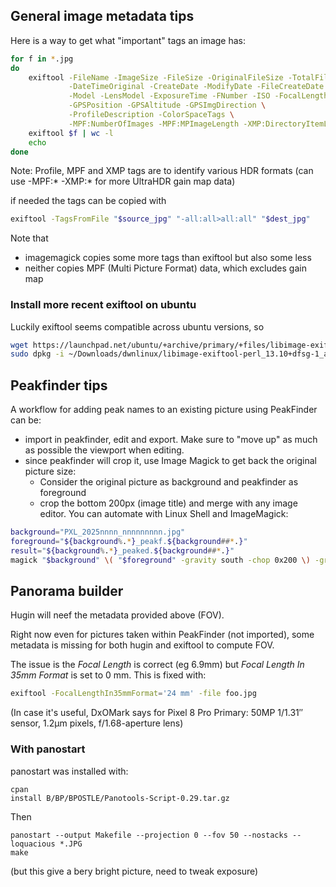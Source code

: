 ## General image metadata tips

Here is a way to get what "important" tags an image has:

```sh
for f in *.jpg
do
    exiftool -FileName -ImageSize -FileSize -OriginalFileSize -TotalFileSize\
             -DateTimeOriginal -CreateDate -ModifyDate -FileCreateDate -FileModifyDate \
             -Model -LensModel -ExposureTime -FNumber -ISO -FocalLength -Aperture -composite:FieldOfView -Orientation \
             -GPSPosition -GPSAltitude -GPSImgDirection \
             -ProfileDescription -ColorSpaceTags \
             -MPF:NumberOfImages -MPF:MPImageLength -XMP:DirectoryItemLength -XMP:HdrPlusMakernote -file "$f"
    exiftool $f | wc -l
    echo
done
```

Note: Profile, MPF and XMP tags are to identify various HDR formats (can use -MPF:* -XMP:* for more UltraHDR gain map data)

if needed the tags can be copied with

```sh
exiftool -TagsFromFile "$source_jpg" "-all:all>all:all" "$dest_jpg"
```

Note that 
* imagemagick copies some more tags than exiftool but also some less
* neither copies MPF (Multi Picture Format) data, which excludes gain map

### Install more recent exiftool on ubuntu

Luckily exiftool seems compatible across ubuntu versions, so

```sh
wget https://launchpad.net/ubuntu/+archive/primary/+files/libimage-exiftool-perl_13.10+dfsg-1_all.deb
sudo dpkg -i ~/Downloads/dwnlinux/libimage-exiftool-perl_13.10+dfsg-1_all.deb
```

## Peakfinder tips

A workflow for adding peak names to an  existing picture using PeakFinder can be:

* import in peakfinder, edit and export. Make sure to "move up" as much as possible the viewport when editing.
* since peakfinder will crop it, use Image Magick to get back the original picture size:
  * Consider the original picture as background and peakfinder as foreground
  * crop the bottom 200px (image title) and merge with any image editor. You can automate with Linux Shell and ImageMagick:


```sh
background="PXL_2025nnnn_nnnnnnnnn.jpg"
foreground="${background%.*}_peakf.${background##*.}"
result="${background%.*}_peaked.${background##*.}"
magick "$background" \( "$foreground" -gravity south -chop 0x200 \) -gravity north -composite "$result"
```

## Panorama builder

Hugin will neef the metadata provided above (FOV).

Right now even for pictures taken within PeakFinder (not imported), some metadata is missing for both hugin and exiftool to compute FOV.

The issue is the *Focal Length* is correct (eg 6.9mm) but *Focal Length In 35mm Format* is set to 0 mm.
This is fixed with:

```sh
exiftool -FocalLengthIn35mmFormat='24 mm' -file foo.jpg
```

(In case it's useful, DxOMark says for Pixel 8 Pro Primary: 50MP 1/1.31″ sensor, 1.2μm pixels, f/1.68-aperture lens)

### With panostart

panostart was installed with:

```
cpan
install B/BP/BPOSTLE/Panotools-Script-0.29.tar.gz
```

Then

```
panostart --output Makefile --projection 0 --fov 50 --nostacks --loquacious *.JPG
make
```

(but this give a bery bright picture, need to tweak exposure)
